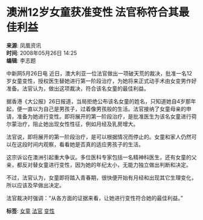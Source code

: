 # 澳洲12岁女童获准变性 法官称符合其最佳利益

**来源**: 凤凰资讯  
**时间**: 2008年05月26日 14:25  
**编辑**: 李志题  

中新网5月26日电 近日，澳大利亚一位法官做出一项破天荒的裁决，批准一名12岁女童变性，授权医生替她进行第一阶段治疗，为她将来正式动手术由女变男作好准备。法官认为，做出这项裁决，符合该名女童的最佳利益。

据香港《大公报》26日报道，当局拒绝公布该名女童的姓名，只知道她自4岁那年起，便一直以为自己是男孩子，过着像男孩般的生活。法官接纳了女童母亲的申请，准备为她进行变性。即将展开的第一阶段治疗，是批准医生为该名女童进行荷尔蒙治疗，阻止她出现女性性征，例如月经及乳房增大。

法官说，即将展开的第一阶段治疗，是可以根据情况而停止的。女童和家人仍然可以在这段时间内观察，看看她是否真的适应男孩子的生活。

这宗诉讼在澳洲引起重大争议。多位医科专家包括一名精神科医生，还有女童的父亲，都反对替女童进行变性，因为她的年纪太小，无能力独立做出判断和决定。

不过，法官认为，女童即将踏入青春期，很快便开始有月经和出现其它生理变化，所以应该及早做出决定。

法官裁决时强调：“从各方面的证据来看，让她进行变性符合她的最佳利益。”

**标签**: [女童](#) [法官](#) [变性](#)